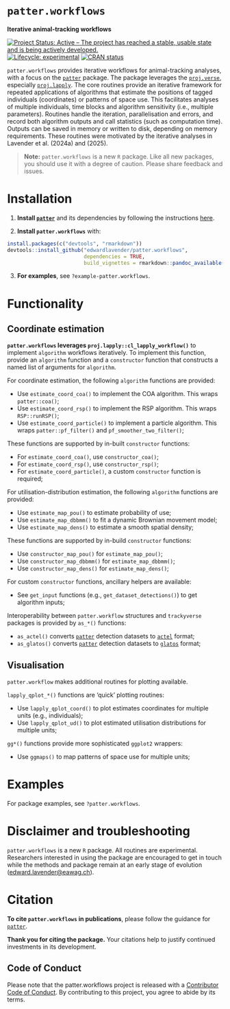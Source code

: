 
# `patter.workflows`

**Iterative animal-tracking workflows**

[![Project Status: Active – The project has reached a stable, usable
state and is being actively
developed.](https://www.repostatus.org/badges/latest/active.svg)](https://www.repostatus.org/#active)
[![Lifecycle:
experimental](https://img.shields.io/badge/lifecycle-experimental-orange.svg)](https://lifecycle.r-lib.org/articles/stages.html#experimental)
[![CRAN
status](https://www.r-pkg.org/badges/version/patter)](https://CRAN.R-project.org/package=patter)

`patter.workflows` provides iterative workflows for animal-tracking
analyses, with a focus on the
[`patter`](https://github.com/edwardlavender/patter) package. The
package leverages the
[`proj.verse`](https://github.com/edwardlavender/proj.verse), especially
[`proj.lapply`](https://github.com/edwardlavender/proj.lapply). The core
routines provide an iterative framework for repeated applications of
algorithms that estimate the positions of tagged individuals
(coordinates) or patterns of space use. This facilitates analyses of
multiple individuals, time blocks and algorithm sensitivity (i.e.,
multiple parameters). Routines handle the iteration, parallelisation and
errors, and record both algorithm outputs and call statistics (such as
computation time). Outputs can be saved in memory or written to disk,
depending on memory requirements. These routines were motivated by the
iterative analyses in Lavender et al. (2024a) and (2025).

> **Note:** `patter.workflows` is a new `R` package. Like all new
> packages, you should use it with a degree of caution. Please share
> feedback and issues.

# Installation

1.  **Install [`patter`](https://github.com/edwardlavender/patter)** and
    its dependencies by following the instructions
    [here](https://github.com/edwardlavender/patter).

2.  **Install `patter.workflows`** with:

``` r
install.packages(c("devtools", "rmarkdown"))
devtools::install_github("edwardlavender/patter.workflows", 
                         dependencies = TRUE, 
                         build_vignettes = rmarkdown::pandoc_available())
```

3.  **For examples**, see `?example-patter.workflows`.

# Functionality

## Coordinate estimation

**`patter.workflows` leverages `proj.lapply::cl_lapply_workflow()`** to
implement `algorithm` workflows iteratively. To implement this function,
provide an `algorithm` function and a `constructor` function that
constructs a named list of arguments for `algorithm`.

For coordinate estimation, the following `algorithm` functions are
provided:

- Use `estimate_coord_coa()` to implement the COA algorithm. This wraps
  `patter::coa()`;
- Use `estimate_coord_rsp()` to implement the RSP algorithm. This wraps
  `RSP::runRSP()`;
- Use `estimate_coord_particle()` to implement a particle algorithm.
  This wraps `patter::pf_filter()` and `pf_smoother_two_filter()`;

These functions are supported by in-built `constructor` functions:

- For `estimate_coord_coa()`, use `constructor_coa()`;
- For `estimate_coord_rsp()`, use `constructor_rsp()`;
- For `estimate_coord_particle()`, a custom `constructor` function is
  required;

For utilisation-distribution estimation, the following `algorithm`
functions are provided:

- Use `estimate_map_pou()` to estimate probability of use;
- Use `estimate_map_dbbmm()` to fit a dynamic Brownian movement model;
- Use `estimate_map_dens()` to estimate a smooth spatial density;

These functions are supported by in-build `constructor` functions:

- Use `constructor_map_pou()` for `estimate_map_pou()`;
- Use `constructor_map_dbbmm()` for `estimate_map_dbbmm()`;
- Use `constructor_map_dens()` for `estimate_map_dens()`;

For custom `constructor` functions, ancillary helpers are available:

- See `get_input` functions (e.g., `get_dataset_detections()`) to get
  algorithm inputs;

Interoperability between `patter.workflow` structures and `trackyverse`
packages is provided by `as_*()` functions:

- `as_actel()` converts
  [`patter`](https://github.com/edwardlavender/patter) detection
  datasets to [`actel`](https://github.com/hugomflavio/actel) format;
- `as_glatos()` converts
  [`patter`](https://github.com/edwardlavender/patter) detection
  datasets to
  [`glatos`](https://github.com/ocean-tracking-network/glatos) format;

## Visualisation

`patter.workflow` makes additional routines for plotting available.

`lapply_qplot_*()` functions are ‘quick’ plotting routines:

- Use `lapply_qplot_coord()` to plot estimates coordinates for multiple
  units (e.g., individuals);
- Use `lapply_qplot_ud()` to plot estimated utilisation distributions
  for multiple units;

`gg*()` functions provide more sophisticated `ggplot2` wrappers:

- Use `ggmaps()` to map patterns of space use for multiple units;

# Examples

For package examples, see `?patter.workflows`.

# Disclaimer and troubleshooting

`patter.workflows` is a new `R` package. All routines are experimental.
Researchers interested in using the package are encouraged to get in
touch while the methods and package remain at an early stage of
evolution (<edward.lavender@eawag.ch>).

# Citation

**To cite `patter.workflows` in publications**, please follow the
guidance for [`patter`](https://github.com/edwardlavender/patter).

**Thank you for citing the package.** Your citations help to justify
continued investments in its development.

## Code of Conduct

Please note that the patter.workflows project is released with a
[Contributor Code of
Conduct](https://contributor-covenant.org/version/2/1/CODE_OF_CONDUCT.html).
By contributing to this project, you agree to abide by its terms.
